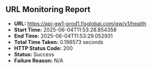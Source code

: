 ## URL Monitoring Report

- **URL:** https://api-gw1-prod1.fisglobal.com/gw/v1/health
- **Start Time:** 2025-06-04T11:53:28.854358
- **End Time:** 2025-06-04T11:53:29.052931
- **Total Time Taken:** 0.198573 seconds
- **HTTP Status Code:** 200
- **Status:** Success
- **Failure Reason:** N/A

